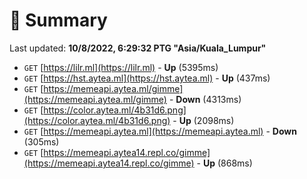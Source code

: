# 📖 Summary
Last updated: **10/8/2022, 6:29:32 PTG "Asia/Kuala_Lumpur"**

- `GET` [https://lilr.ml](https://lilr.ml) - **Up** (5395ms)
- `GET` [https://hst.aytea.ml](https://hst.aytea.ml) - **Up** (437ms)
- `GET` [https://memeapi.aytea.ml/gimme](https://memeapi.aytea.ml/gimme) - **Down** (4313ms)
- `GET` [https://color.aytea.ml/4b31d6.png](https://color.aytea.ml/4b31d6.png) - **Up** (2098ms)
- `GET` [https://memeapi.aytea.ml](https://memeapi.aytea.ml) - **Down** (305ms)
- `GET` [https://memeapi.aytea14.repl.co/gimme](https://memeapi.aytea14.repl.co/gimme) - **Up** (868ms)
